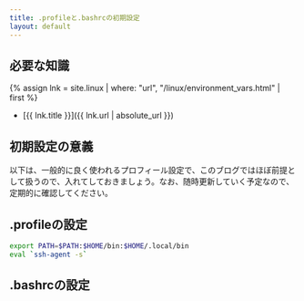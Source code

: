 ```yaml
---
title: .profileと.bashrcの初期設定
layout: default
---
```


## 必要な知識

{% assign lnk = site.linux | where: "url", "/linux/environment_vars.html" | first %}
- [{{ lnk.title }}]({{ lnk.url | absolute_url }})

## 初期設定の意義

以下は、一般的に良く使われるプロフィール設定で、このブログではほぼ前提として扱うので、入れてしておきましょう。なお、随時更新していく予定なので、定期的に確認してください。

## .profileの設定

```bash
export PATH=$PATH:$HOME/bin:$HOME/.local/bin
eval `ssh-agent -s`
```

## .bashrcの設定
